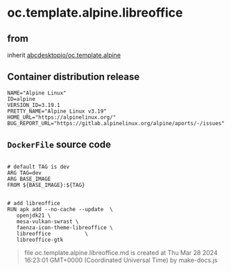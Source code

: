 # oc.template.alpine.libreoffice
## from
 inherit [abcdesktopio/oc.template.alpine](../oc.template.alpine)
## Container distribution release


``` 
NAME="Alpine Linux"
ID=alpine
VERSION_ID=3.19.1
PRETTY_NAME="Alpine Linux v3.19"
HOME_URL="https://alpinelinux.org/"
BUG_REPORT_URL="https://gitlab.alpinelinux.org/alpine/aports/-/issues"

```



## `DockerFile` source code

``` 

# default TAG is dev
ARG TAG=dev
ARG BASE_IMAGE
FROM ${BASE_IMAGE}:${TAG}


# add libreoffice
RUN apk add --no-cache --update  \
   openjdk21 \
   mesa-vulkan-swrast \  
   faenza-icon-theme-libreoffice \
   libreoffice 			 \
   libreoffice-gtk

```



> file oc.template.alpine.libreoffice.md is created at Thu Mar 28 2024 16:23:01 GMT+0000 (Coordinated Universal Time) by make-docs.js
